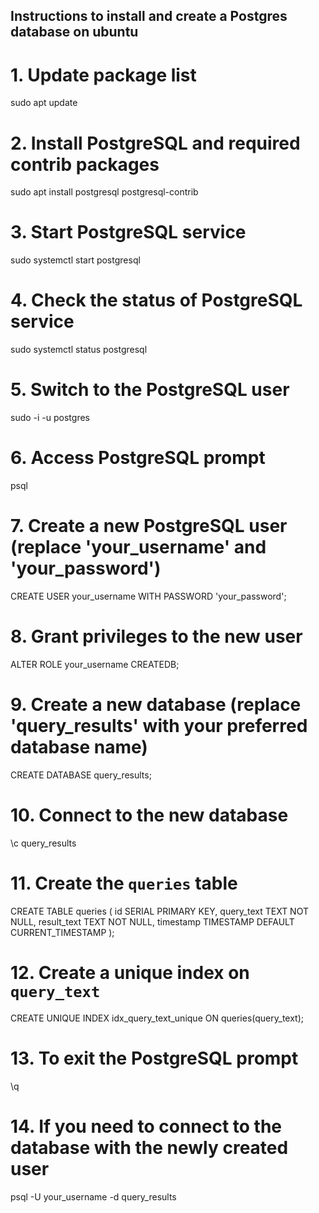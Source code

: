 ## Instructions to install and create a Postgres database on ubuntu

# 1. Update package list
sudo apt update

# 2. Install PostgreSQL and required contrib packages
sudo apt install postgresql postgresql-contrib

# 3. Start PostgreSQL service
sudo systemctl start postgresql

# 4. Check the status of PostgreSQL service
sudo systemctl status postgresql

# 5. Switch to the PostgreSQL user
sudo -i -u postgres

# 6. Access PostgreSQL prompt
psql

# 7. Create a new PostgreSQL user (replace 'your_username' and 'your_password')
CREATE USER your_username WITH PASSWORD 'your_password';

# 8. Grant privileges to the new user
ALTER ROLE your_username CREATEDB;

# 9. Create a new database (replace 'query_results' with your preferred database name)
CREATE DATABASE query_results;

# 10. Connect to the new database
\c query_results

# 11. Create the `queries` table
CREATE TABLE queries (
    id SERIAL PRIMARY KEY,
    query_text TEXT NOT NULL,
    result_text TEXT NOT NULL,
    timestamp TIMESTAMP DEFAULT CURRENT_TIMESTAMP
);

# 12. Create a unique index on `query_text`
CREATE UNIQUE INDEX idx_query_text_unique ON queries(query_text);

# 13. To exit the PostgreSQL prompt
\q

# 14. If you need to connect to the database with the newly created user
psql -U your_username -d query_results
